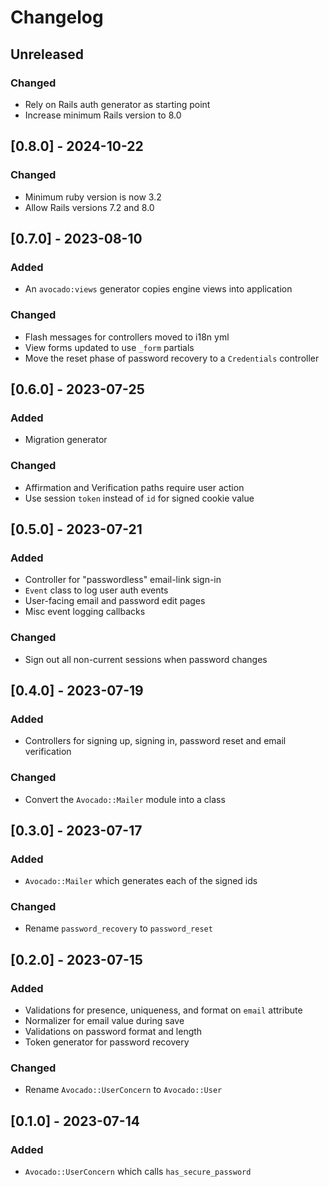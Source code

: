# Changelog

## Unreleased

### Changed

- Rely on Rails auth generator as starting point
- Increase minimum Rails version to 8.0

## [0.8.0] - 2024-10-22

### Changed

- Minimum ruby version is now 3.2
- Allow Rails versions 7.2 and 8.0

## [0.7.0] - 2023-08-10

### Added

- An `avocado:views` generator copies engine views into application

### Changed

- Flash messages for controllers moved to i18n yml
- View forms updated to use `_form` partials
- Move the reset phase of password recovery to a `Credentials` controller

## [0.6.0] - 2023-07-25

### Added

- Migration generator

### Changed

- Affirmation and Verification paths require user action
- Use session `token` instead of `id` for signed cookie value

## [0.5.0] - 2023-07-21

### Added

- Controller for "passwordless" email-link sign-in
- `Event` class to log user auth events
- User-facing email and password edit pages
- Misc event logging callbacks

### Changed

- Sign out all non-current sessions when password changes

## [0.4.0] - 2023-07-19

### Added

- Controllers for signing up, signing in, password reset and email verification

### Changed

- Convert the `Avocado::Mailer` module into a class

## [0.3.0] - 2023-07-17

### Added

- `Avocado::Mailer` which generates each of the signed ids

### Changed

- Rename `password_recovery` to `password_reset`

## [0.2.0] - 2023-07-15

### Added

- Validations for presence, uniqueness, and format on `email` attribute
- Normalizer for email value during save
- Validations on password format and length
- Token generator for password recovery

### Changed

- Rename `Avocado::UserConcern` to `Avocado::User`

## [0.1.0] - 2023-07-14

### Added

- `Avocado::UserConcern` which calls `has_secure_password`
